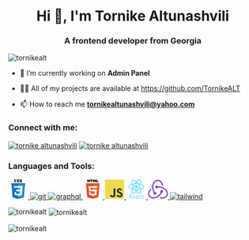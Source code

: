 <h1 align="center">Hi 👋, I'm Tornike Altunashvili</h1>
<h3 align="center">A frontend developer from Georgia</h3>

<p align="left"> <img src="https://komarev.com/ghpvc/?username=tornikealt&label=Profile%20views&color=0e75b6&style=flat" alt="tornikealt" /> </p>

- 🔭 I’m currently working on **Admin Panel**

- 👨‍💻 All of my projects are available at https://github.com/TornikeALT

- 📫 How to reach me **tornikealtunashvili@yahoo.com**

<h3 align="left">Connect with me:</h3>
<p align="left">
<a href="https://linkedin.com/in/tornike altunashvili" target="blank"><img align="center" src="https://raw.githubusercontent.com/rahuldkjain/github-profile-readme-generator/master/src/images/icons/Social/linked-in-alt.svg" alt="tornike altunashvili" height="30" width="40" /></a>
<a href="https://fb.com/tornike altunashvili" target="blank"><img align="center" src="https://raw.githubusercontent.com/rahuldkjain/github-profile-readme-generator/master/src/images/icons/Social/facebook.svg" alt="tornike altunashvili" height="30" width="40" /></a>
</p>

<h3 align="left">Languages and Tools:</h3>
<p align="left"> <a href="https://www.w3schools.com/css/" target="_blank" rel="noreferrer"> <img src="https://raw.githubusercontent.com/devicons/devicon/master/icons/css3/css3-original-wordmark.svg" alt="css3" width="40" height="40"/> </a> <a href="https://git-scm.com/" target="_blank" rel="noreferrer"> <img src="https://www.vectorlogo.zone/logos/git-scm/git-scm-icon.svg" alt="git" width="40" height="40"/> </a> <a href="https://graphql.org" target="_blank" rel="noreferrer"> <img src="https://www.vectorlogo.zone/logos/graphql/graphql-icon.svg" alt="graphql" width="40" height="40"/> </a> <a href="https://www.w3.org/html/" target="_blank" rel="noreferrer"> <img src="https://raw.githubusercontent.com/devicons/devicon/master/icons/html5/html5-original-wordmark.svg" alt="html5" width="40" height="40"/> </a> <a href="https://developer.mozilla.org/en-US/docs/Web/JavaScript" target="_blank" rel="noreferrer"> <img src="https://raw.githubusercontent.com/devicons/devicon/master/icons/javascript/javascript-original.svg" alt="javascript" width="40" height="40"/> </a> <a href="https://reactjs.org/" target="_blank" rel="noreferrer"> <img src="https://raw.githubusercontent.com/devicons/devicon/master/icons/react/react-original-wordmark.svg" alt="react" width="40" height="40"/> </a> <a href="https://redux.js.org" target="_blank" rel="noreferrer"> <img src="https://raw.githubusercontent.com/devicons/devicon/master/icons/redux/redux-original.svg" alt="redux" width="40" height="40"/> </a> <a href="https://tailwindcss.com/" target="_blank" rel="noreferrer"> <img src="https://www.vectorlogo.zone/logos/tailwindcss/tailwindcss-icon.svg" alt="tailwind" width="40" height="40"/> </a> </p>

<p><img align="left" src="https://github-readme-stats.vercel.app/api/top-langs?username=tornikealt&show_icons=true&locale=en&layout=compact" alt="tornikealt" /></p>

<p>&nbsp;<img align="center" src="https://github-readme-stats.vercel.app/api?username=tornikealt&show_icons=true&locale=en" alt="tornikealt" /></p>

<p><img align="center" src="https://github-readme-streak-stats.herokuapp.com/?user=tornikealt&" alt="tornikealt" /></p>
